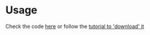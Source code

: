 # Usage
Check the code [here](https://github.com/andrerferrer/399-post-api/blob/master/src/index.js) or follow the [tutorial to 'download' it](https://www.slideshare.net/secret/8M2sOmiERFaOaT)
